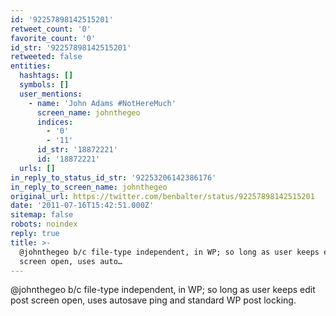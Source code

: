 ```yaml
---
id: '92257898142515201'
retweet_count: '0'
favorite_count: '0'
id_str: '92257898142515201'
retweeted: false
entities:
  hashtags: []
  symbols: []
  user_mentions:
    - name: 'John Adams #NotHereMuch'
      screen_name: johnthegeo
      indices:
        - '0'
        - '11'
      id_str: '18872221'
      id: '18872221'
  urls: []
in_reply_to_status_id_str: '92253206142386176'
in_reply_to_screen_name: johnthegeo
original_url: https://twitter.com/benbalter/status/92257898142515201
date: '2011-07-16T15:42:51.000Z'
sitemap: false
robots: noindex
reply: true
title: >-
  @johnthegeo b/c file-type independent, in WP; so long as user keeps edit post
  screen open, uses auto…
---
```


@johnthegeo b/c file-type independent, in WP; so long as user keeps edit post screen open, uses autosave ping and standard WP post locking.